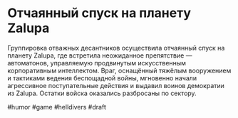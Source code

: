 # Отчаянный спуск на планету Zalupa

Группировка отважных десантников осуществила отчаянный спуск на планету Zalupa, где встретила неожиданное препятствие — автоматонов, управляемую продвинутым искусственным корпоративным интеллектом. Враг, оснащённый тяжёлым вооружением и тактиками ведения беспощадной войны, мгновенно начали агрессивное поступательные действия и выдавил воинов демократии из Zalupa. Остатки войска оказались разбросаны по сектору.

#humor #game #helldivers
#draft